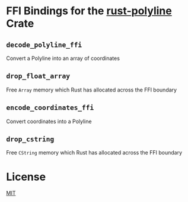 # FFI Bindings for the [rust-polyline](https://github.com/georust/rust-polyline) Crate


## `decode_polyline_ffi`
Convert a Polyline into an array of coordinates

## `drop_float_array`
Free `Array` memory which Rust has allocated across the FFI boundary

## `encode_coordinates_ffi`
Convert coordinates into a Polyline

## `drop_cstring`
Free `CString` memory which Rust has allocated across the FFI boundary

# License
[MIT](license.txt)
